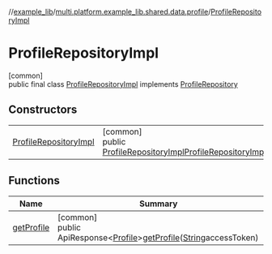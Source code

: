 //[example_lib](../../../index.md)/[multi.platform.example_lib.shared.data.profile](../index.md)/[ProfileRepositoryImpl](index.md)

# ProfileRepositoryImpl

[common]\
public final class [ProfileRepositoryImpl](index.md) implements [ProfileRepository](../../multi.platform.example_lib.shared.domain.profile/-profile-repository/index.md)

## Constructors

| | |
|---|---|
| [ProfileRepositoryImpl](-profile-repository-impl.md) | [common]<br>public [ProfileRepositoryImpl](index.md)[ProfileRepositoryImpl](-profile-repository-impl.md)(ApiClientapiClient) |

## Functions

| Name | Summary |
|---|---|
| [getProfile](get-profile.md) | [common]<br>public ApiResponse&lt;[Profile](../../multi.platform.example_lib.shared.domain.profile.entity/-profile/index.md)&gt;[getProfile](get-profile.md)([String](https://developer.android.com/reference/kotlin/java/lang/String.html)accessToken) |
